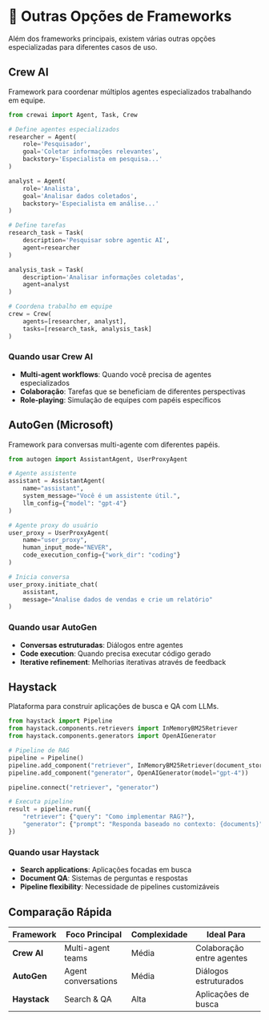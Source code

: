 # 🧩 Outras Opções de Frameworks

Além dos frameworks principais, existem várias outras opções especializadas para diferentes casos de uso.

## Crew AI

Framework para coordenar múltiplos agentes especializados trabalhando em equipe.

```python
from crewai import Agent, Task, Crew

# Define agentes especializados
researcher = Agent(
    role='Pesquisador',
    goal='Coletar informações relevantes',
    backstory='Especialista em pesquisa...'
)

analyst = Agent(
    role='Analista',
    goal='Analisar dados coletados',
    backstory='Especialista em análise...'
)

# Define tarefas
research_task = Task(
    description='Pesquisar sobre agentic AI',
    agent=researcher
)

analysis_task = Task(
    description='Analisar informações coletadas',
    agent=analyst
)

# Coordena trabalho em equipe
crew = Crew(
    agents=[researcher, analyst],
    tasks=[research_task, analysis_task]
)
```

### Quando usar Crew AI

- **Multi-agent workflows**: Quando você precisa de agentes especializados
- **Colaboração**: Tarefas que se beneficiam de diferentes perspectivas
- **Role-playing**: Simulação de equipes com papéis específicos

## AutoGen (Microsoft)

Framework para conversas multi-agente com diferentes papéis.

```python
from autogen import AssistantAgent, UserProxyAgent

# Agente assistente
assistant = AssistantAgent(
    name="assistant",
    system_message="Você é um assistente útil.",
    llm_config={"model": "gpt-4"}
)

# Agente proxy do usuário
user_proxy = UserProxyAgent(
    name="user_proxy",
    human_input_mode="NEVER",
    code_execution_config={"work_dir": "coding"}
)

# Inicia conversa
user_proxy.initiate_chat(
    assistant,
    message="Analise dados de vendas e crie um relatório"
)
```

### Quando usar AutoGen

- **Conversas estruturadas**: Diálogos entre agentes
- **Code execution**: Quando precisa executar código gerado
- **Iterative refinement**: Melhorias iterativas através de feedback

## Haystack

Plataforma para construir aplicações de busca e QA com LLMs.

```python
from haystack import Pipeline
from haystack.components.retrievers import InMemoryBM25Retriever
from haystack.components.generators import OpenAIGenerator

# Pipeline de RAG
pipeline = Pipeline()
pipeline.add_component("retriever", InMemoryBM25Retriever(document_store))
pipeline.add_component("generator", OpenAIGenerator(model="gpt-4"))

pipeline.connect("retriever", "generator")

# Executa pipeline
result = pipeline.run({
    "retriever": {"query": "Como implementar RAG?"},
    "generator": {"prompt": "Responda baseado no contexto: {documents}"}
})
```

### Quando usar Haystack

- **Search applications**: Aplicações focadas em busca
- **Document QA**: Sistemas de perguntas e respostas
- **Pipeline flexibility**: Necessidade de pipelines customizáveis

## Comparação Rápida

| Framework | Foco Principal | Complexidade | Ideal Para |
|-----------|----------------|--------------|------------|
| **Crew AI** | Multi-agent teams | Média | Colaboração entre agentes |
| **AutoGen** | Agent conversations | Média | Diálogos estruturados |
| **Haystack** | Search & QA | Alta | Aplicações de busca |
